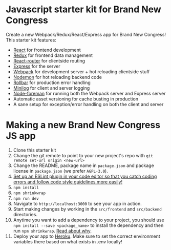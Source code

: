 # Javascript starter kit for Brand New Congress
Create a new Webpack/Redux/React/Express app for Brand New Congress! This starter kit features:
* [React](https://facebook.github.io/react/) for frontend development
* [Redux](http://redux.js.org/) for frontend data management
* [React-router](https://github.com/reactjs/react-router) for clientside routing
* [Express](http://expressjs.com/) for the server
* [Webpack](https://webpack.github.io/) for development server + hot reloading clientside stuff
* [Nodemon](https://github.com/remy/nodemon) for hot reloading backend code
* [Rollbar](https://rollbar.com) for production error handling
* [Minilog](https://github.com/mixu/minilog) for client and server logging
* [Node-foreman](https://github.com/strongloop/node-foreman) for running both the Webpack server and Express server
* Automatic asset versioning for cache busting in production
* A sane setup for exception/error handling on both the client and server

# Making a new Brand New Congress JS app
1. Clone this starter kit
1. Change the git remote to point to your new project's repo with `git remote set-url origin <new-url>`
1. Change the README, package name in `package.json` and package license in `package.json` (we prefer `AGPL-3.0`).
1. [Set up an ESLint plugin in your code editor so that you catch coding errors and follow code style guidelines more easily!](https://medium.com/planet-arkency/catch-mistakes-before-you-run-you-javascript-code-6e524c36f0c8#.oboqsse48)
1. `npm install`
1. `npm shrinkwrap`
1. `npm run dev`
1. Navigate to `http://localhost:3000` to see your app in action.
1. Start making changes by working in the `src/frontend` and `src/backend` directories.
1. Anytime you want to add a dependency to your project, you should use `npm install --save <package_name>` to install the dependency and then run `npm shrinkwrap`. [Read about why](https://docs.npmjs.com/cli/shrinkwrap).
1. Deploy your app to [Heroku](https://heroku.com). Make sure to set the correct environment variables there based on what exists in .env locally!
